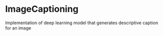 # ImageCaptioning
Implementation of deep learning model that generates descriptive caption for an image
